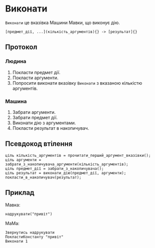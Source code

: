 # Виконати

`Виконати` <keyword>це</keyword> вказівка <subject>Машини Мавки</subject>, що виконує дію.

```
[предмет_дії, ...](кількість_аргументів){} -> [результат]{}
```

## Протокол

### Людина

1. Покласти предмет дії.
2. Покласти аргументи.
3. Попросити виконати вказівку `Виконати` з вказаною кількістю аргументів.

### Машина

1. Забрати аргументи.
2. Забрати предмет дії.
3. Виконати дію з аргументами.
4. Покласти результат в накопичувач.

## Псевдокод втілення

```ціль
ціль кількість_аргументів = прочитати_перший_аргумент_вказівки();
ціль аргументи = забрати_з_накопичувача_аргументи(кількість_аргументів);
ціль предмет_дії = забрати_з_накопичувача();
ціль результат = виконати_дію(предмет_дії, аргументи);
покласти_в_накопичувач(результат);
```

## Приклад

<subject>Мавка</subject>:

```мавка
надрукувати("привіт")
```

<subject>МаМа</subject>:

```мама
Звернутись надрукувати
ПокластиКонстанту "привіт"
Виконати 1
```